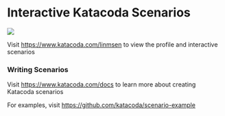 # Interactive Katacoda Scenarios

[![](http://shields.katacoda.com/katacoda/linmsen/count.svg)](https://www.katacoda.com/linmsen "Get your profile on Katacoda.com")

Visit https://www.katacoda.com/linmsen to view the profile and interactive scenarios

### Writing Scenarios
Visit https://www.katacoda.com/docs to learn more about creating Katacoda scenarios

For examples, visit https://github.com/katacoda/scenario-example
